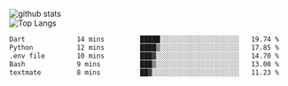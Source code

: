 ![github stats](https://github-readme-stats.vercel.app/api?username=AndreFerreira5&show_icons=true&theme=dark&count_private=true)
<br>
![Top Langs](https://github-readme-stats.vercel.app/api/top-langs/?username=AndreFerreira5&layout=compact&theme=dark)
<br>
<!--START_SECTION:waka-->

```txt
Dart             14 mins         █████░░░░░░░░░░░░░░░░░░░░   19.74 %
Python           12 mins         ████▒░░░░░░░░░░░░░░░░░░░░   17.85 %
.env file        10 mins         ███▓░░░░░░░░░░░░░░░░░░░░░   14.70 %
Bash             9 mins          ███▒░░░░░░░░░░░░░░░░░░░░░   13.00 %
textmate         8 mins          ██▓░░░░░░░░░░░░░░░░░░░░░░   11.23 %
```

<!--END_SECTION:waka-->
